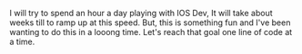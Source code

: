  I will try to spend an hour a day playing with IOS Dev, It will take about weeks till to ramp up at this speed. But, this is something fun and I've been wanting to do this in a looong time. Let's reach that goal one line of code at a time.
